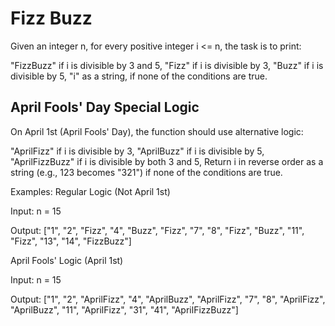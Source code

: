 # Fizz Buzz

Given an integer n, for every positive integer i <= n, the task is to print:

"FizzBuzz" if i is divisible by 3 and 5,
"Fizz" if i is divisible by 3,
"Buzz" if i is divisible by 5,
"i" as a string, if none of the conditions are true.

## April Fools' Day Special Logic

On April 1st (April Fools' Day), the function should use alternative logic:

"AprilFizz" if i is divisible by 3,
"AprilBuzz" if i is divisible by 5,
"AprilFizzBuzz" if i is divisible by both 3 and 5,
Return i in reverse order as a string (e.g., 123 becomes "321") if none of the conditions are true.

Examples:
Regular Logic (Not April 1st)

Input: n = 15

Output: ["1", "2", "Fizz", "4", "Buzz", "Fizz", "7", "8", "Fizz", "Buzz", "11", "Fizz", "13", "14", "FizzBuzz"]

April Fools' Logic (April 1st)

Input: n = 15

Output: ["1", "2", "AprilFizz", "4", "AprilBuzz", "AprilFizz", "7", "8", "AprilFizz", "AprilBuzz", "11", "AprilFizz", "31", "41", "AprilFizzBuzz"]
